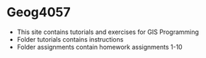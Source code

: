 # Geog4057
- This site contains tutorials and exercises for GIS Programming
- Folder tutorials contains instructions 
- Folder assignments contain homework assignments 1-10
